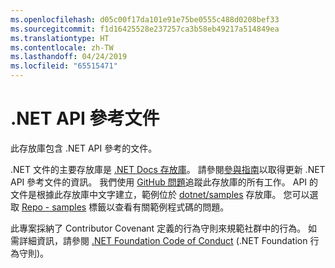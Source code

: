 ```yaml
---
ms.openlocfilehash: d05c00f17da101e91e75be0555c488d0208bef33
ms.sourcegitcommit: f1d16425528e237257ca3b58eb49217a514849ea
ms.translationtype: HT
ms.contentlocale: zh-TW
ms.lasthandoff: 04/24/2019
ms.locfileid: "65515471"
---
```

# <a name="net-api-reference-docs"></a>.NET API 參考文件

此存放庫包含 .NET API 參考的文件。

.NET 文件的主要存放庫是 [.NET Docs 存放庫](https://github.com/dotnet/docs)。 請參閱[參與指南](https://github.com/dotnet/docs/blob/master/CONTRIBUTING.md)以取得更新 .NET API 參考文件的資訊。
我們使用 [GitHub 問題](https://github.com/dotnet/dotnet-api-docs/issues)追蹤此存放庫的所有工作。 API 的文件是根據此存放庫中文字建立，範例位於 [dotnet/samples](https://github.com/dotnet/samples) 存放庫。 您可以選取 [Repo - samples](https://github.com/dotnet/docs/issues?q=is%3Aopen+is%3Aissue+label%3A%22%3Afile_folder%3A+Repo+-+samples%22) 標籤以查看有關範例程式碼的問題。

此專案採納了 Contributor Covenant 定義的行為守則來規範社群中的行為。 如需詳細資訊，請參閱 [.NET Foundation Code of Conduct](https://dotnetfoundation.org/code-of-conduct) (.NET Foundation 行為守則)。
